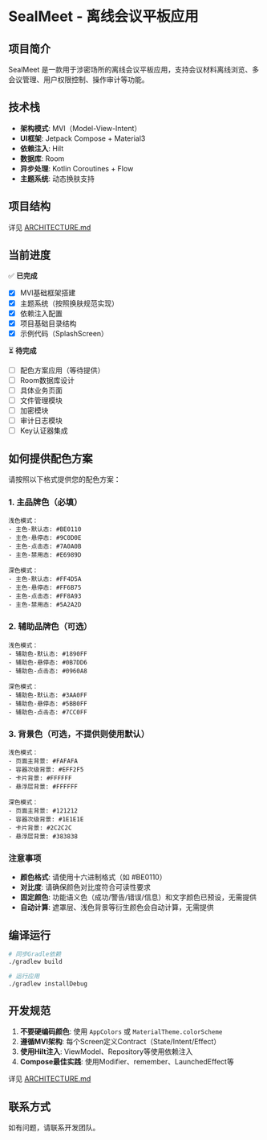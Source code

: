 # SealMeet - 离线会议平板应用

## 项目简介

SealMeet 是一款用于涉密场所的离线会议平板应用，支持会议材料离线浏览、多会议管理、用户权限控制、操作审计等功能。

## 技术栈

- **架构模式**: MVI（Model-View-Intent）
- **UI框架**: Jetpack Compose + Material3
- **依赖注入**: Hilt
- **数据库**: Room
- **异步处理**: Kotlin Coroutines + Flow
- **主题系统**: 动态换肤支持

## 项目结构

详见 [ARCHITECTURE.md](ARCHITECTURE.md)

## 当前进度

✅ **已完成**
- [x] MVI基础框架搭建
- [x] 主题系统（按照换肤规范实现）
- [x] 依赖注入配置
- [x] 项目基础目录结构
- [x] 示例代码（SplashScreen）

⏳ **待完成**
- [ ] 配色方案应用（等待提供）
- [ ] Room数据库设计
- [ ] 具体业务页面
- [ ] 文件管理模块
- [ ] 加密模块
- [ ] 审计日志模块
- [ ] Key认证器集成

## 如何提供配色方案

请按照以下格式提供您的配色方案：

### 1. 主品牌色（必填）

```
浅色模式：
- 主色-默认态: #BE0110
- 主色-悬停态: #9C0D0E
- 主色-点击态: #7A0A0B
- 主色-禁用态: #E6989D

深色模式：
- 主色-默认态: #FF4D5A
- 主色-悬停态: #FF6B75
- 主色-点击态: #FF8A93
- 主色-禁用态: #5A2A2D
```

### 2. 辅助品牌色（可选）

```
浅色模式：
- 辅助色-默认态: #1890FF
- 辅助色-悬停态: #0B7DD6
- 辅助色-点击态: #0960A8

深色模式：
- 辅助色-默认态: #3AA0FF
- 辅助色-悬停态: #5BB0FF
- 辅助色-点击态: #7CC0FF
```

### 3. 背景色（可选，不提供则使用默认）

```
浅色模式：
- 页面主背景: #FAFAFA
- 容器次级背景: #EFF2F5
- 卡片背景: #FFFFFF
- 悬浮层背景: #FFFFFF

深色模式：
- 页面主背景: #121212
- 容器次级背景: #1E1E1E
- 卡片背景: #2C2C2C
- 悬浮层背景: #383838
```

### 注意事项

- **颜色格式**: 请使用十六进制格式（如 #BE0110）
- **对比度**: 请确保颜色对比度符合可读性要求
- **固定颜色**: 功能语义色（成功/警告/错误/信息）和文字颜色已预设，无需提供
- **自动计算**: 遮罩层、浅色背景等衍生颜色会自动计算，无需提供

## 编译运行

```bash
# 同步Gradle依赖
./gradlew build

# 运行应用
./gradlew installDebug
```

## 开发规范

1. **不要硬编码颜色**: 使用 `AppColors` 或 `MaterialTheme.colorScheme`
2. **遵循MVI架构**: 每个Screen定义Contract（State/Intent/Effect）
3. **使用Hilt注入**: ViewModel、Repository等使用依赖注入
4. **Compose最佳实践**: 使用Modifier、remember、LaunchedEffect等

详见 [ARCHITECTURE.md](ARCHITECTURE.md)

## 联系方式

如有问题，请联系开发团队。
